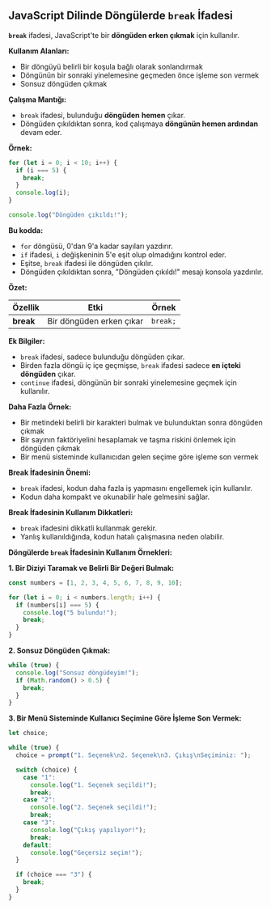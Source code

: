 ## JavaScript Dilinde Döngülerde `break` İfadesi

**`break`** ifadesi, JavaScript'te bir **döngüden erken çıkmak** için kullanılır.

**Kullanım Alanları:**

* Bir döngüyü belirli bir koşula bağlı olarak sonlandırmak
* Döngünün bir sonraki yinelemesine geçmeden önce işleme son vermek
* Sonsuz döngüden çıkmak

**Çalışma Mantığı:**

* `break` ifadesi, bulunduğu **döngüden** **hemen** çıkar.
* Döngüden çıkıldıktan sonra, kod çalışmaya **döngünün hemen ardından** devam eder.

**Örnek:**

```javascript
for (let i = 0; i < 10; i++) {
  if (i === 5) {
    break;
  }
  console.log(i);
}

console.log("Döngüden çıkıldı!");
```

**Bu kodda:**

* `for` döngüsü, 0'dan 9'a kadar sayıları yazdırır.
* `if` ifadesi, `i` değişkeninin 5'e eşit olup olmadığını kontrol eder.
* Eşitse, `break` ifadesi ile döngüden çıkılır.
* Döngüden çıkıldıktan sonra, "Döngüden çıkıldı!" mesajı konsola yazdırılır.

**Özet:**

| Özellik | Etki | Örnek |
|---|---|---|
| **break** | Bir döngüden erken çıkar | `break;` |

**Ek Bilgiler:**

* `break` ifadesi, sadece bulunduğu döngüden çıkar.
* Birden fazla döngü iç içe geçmişse, `break` ifadesi sadece **en içteki döngüden** çıkar.
* `continue` ifadesi, döngünün bir sonraki yinelemesine geçmek için kullanılır.

**Daha Fazla Örnek:**

* Bir metindeki belirli bir karakteri bulmak ve bulunduktan sonra döngüden çıkmak
* Bir sayının faktöriyelini hesaplamak ve taşma riskini önlemek için döngüden çıkmak
* Bir menü sisteminde kullanıcıdan gelen seçime göre işleme son vermek

**Break İfadesinin Önemi:**

* `break` ifadesi, kodun daha fazla iş yapmasını engellemek için kullanılır.
* Kodun daha kompakt ve okunabilir hale gelmesini sağlar.

**Break İfadesinin Kullanım Dikkatleri:**

* `break` ifadesini dikkatli kullanmak gerekir.
* Yanlış kullanıldığında, kodun hatalı çalışmasına neden olabilir.

**Döngülerde `break` İfadesinin Kullanım Örnekleri:**

**1. Bir Diziyi Taramak ve Belirli Bir Değeri Bulmak:**

```javascript
const numbers = [1, 2, 3, 4, 5, 6, 7, 8, 9, 10];

for (let i = 0; i < numbers.length; i++) {
  if (numbers[i] === 5) {
    console.log("5 bulundu!");
    break;
  }
}
```

**2. Sonsuz Döngüden Çıkmak:**

```javascript
while (true) {
  console.log("Sonsuz döngüdeyim!");
  if (Math.random() > 0.5) {
    break;
  }
}
```

**3. Bir Menü Sisteminde Kullanıcı Seçimine Göre İşleme Son Vermek:**

```javascript
let choice;

while (true) {
  choice = prompt("1. Seçenek\n2. Seçenek\n3. Çıkış\nSeçiminiz: ");

  switch (choice) {
    case "1":
      console.log("1. Seçenek seçildi!");
      break;
    case "2":
      console.log("2. Seçenek seçildi!");
      break;
    case "3":
      console.log("Çıkış yapılıyor!");
      break;
    default:
      console.log("Geçersiz seçim!");
  }

  if (choice === "3") {
    break;
  }
}
```

